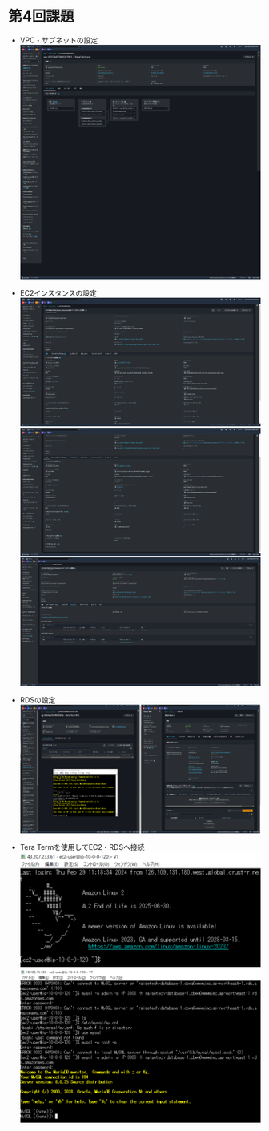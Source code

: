 # 第4回課題
- VPC・サブネットの設定  
  ![VPC settings](/images/RaiseTech-VPC-1.png)

- EC2インスタンスの設定  
  ![EC2 overview](/images/EC2-overview-1.png)  
  ![EC2 description](/images/EC2-description-1.png)  
  ![EC2 security](/images/EC2-updateRule-2.png)

- RDSの設定  
  ![RDS settings3](/images/RDS-securitygloup.png)  

- Tera Termを使用してEC2・RDSへ接続  
  ![TeraTerm1](/images/EC2-login.png)
  ![TeraTerm2](/images/EC2-RDS-MYSQL.png)  